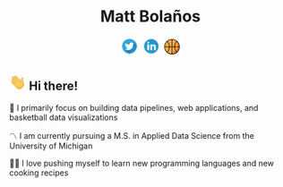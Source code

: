 <!--
**mattbolanos/mattbolanos** is a ✨ _special_ ✨ repository because its `README.md` (this file) appears on your GitHub profile.

Here are some ideas to get you started:

- 🔭 I’m currently working on ...
- 🌱 I’m currently learning ...
- 👯 I’m looking to collaborate on ...
- 🤔 I’m looking for help with ...
- 💬 Ask me about ...
- 📫 How to reach me: ...
- 😄 Pronouns: ...
- ⚡ Fun fact: ...
-->

<h1 align="center">Matt Bolaños</h1>
<p align='center'>
<a href="https://twitter.com/mattabolanos" target="_blank"><img height="35" src="twitter_logo.png"></a>
<a href="https://www.linkedin.com/in/mattbolanos/" target="_blank"><img height="35" src="linkedin_logo.png"></a>
<a href="https://www.mattbolanos.com/" target="_blank"><img height="33" src="basketball_emoji.png"></a>
</p>

<h2 align="left"> <img src="wave.gif" width="30px"> Hi there!</h2>

<p>👷 I primarily focus on building data pipelines, web applications, and basketball data visualizations</p>

<p>〽️ I am currently pursuing a M.S. in Applied Data Science from the University of Michigan</p>

<p>👨‍🍳 I love pushing myself to learn new programming languages and new cooking recipes</p>







